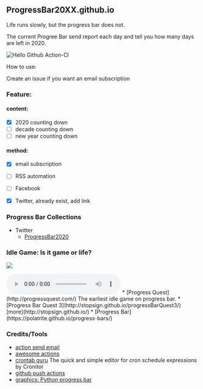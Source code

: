 ## ProgressBar20XX.github.io
Life runs slowly, but the progress bar does not.

The current Progree Bar send report each day and tell you how many days are left in 2020.

![Hello Github Action-CI](https://github.com/ProgressBar20XX/ProgressBar20XX.github.io/workflows/Hello%20Github%20Action-CI/badge.svg?branch=master)

How to use:

Create an issue if you want an email subscription


### Feature:
#### content:
- [x] 2020 counting down
- [ ] decade counting down
- [ ] new year counting down
#### method:
- [x] email subscription
- [ ] RSS automation
- [ ] Facebook
- [x] Twitter, already exist, add link


### Progress Bar Collections
* Twitter
  * [ProgressBar2020](https://twitter.com/ProgressBar202_)


### Idle Game: Is it game or life?
![](http://progressquest.com/pq.png)

<audio controls="controls">
  <source type="audio/mp3" src="http://progressquest.com/ProgressQuestTheme.mp3"></source>
  <p>Your browser does not support the audio element.</p>
</audio>
* [Progress Quest](http://progressquest.com/) The earliest idle game on progress bar.
* [Progress Bar Quest 3](http://stopsign.github.io/progressBarQuest3/) [more](http://stopsign.github.io/)
* [Progress Bar](https://polatrite.github.io/progress-bars/)

### Credits/Tools
* [action send email](https://github.com/dawidd6/action-send-mail)
* [awesome actions](https://github.com/sdras/awesome-actions)
* [crontab guru](https://crontab.guru/)   The quick and simple editor for cron schedule expressions by Cronitor
* [github push actions](https://github.com/ad-m/github-push-action)
* [graphics: Python progress bar](https://github.com/verigak/progress)
  
